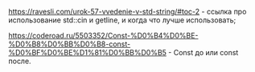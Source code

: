 https://ravesli.com/urok-57-vvedenie-v-std-string/#toc-2 - ссылка про использование std::cin и getline, и когда что лучше использовать;

https://coderoad.ru/5503352/Const-%D0%B4%D0%BE-%D0%B8%D0%BB%D0%B8-const-%D0%BF%D0%BE%D1%81%D0%BB%D0%B5 - Const до или const после.
